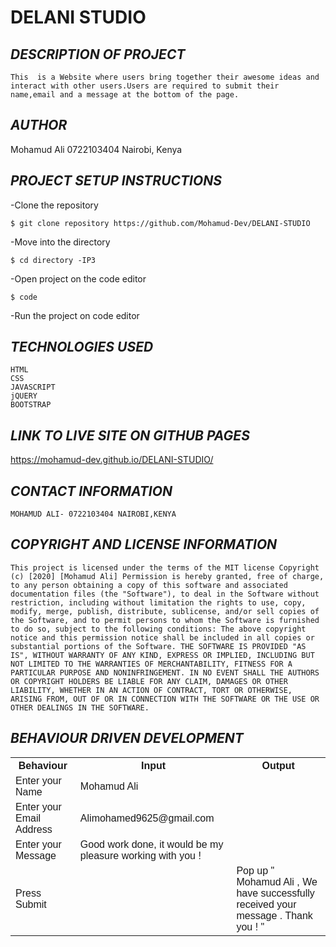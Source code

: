 <h1>DELANI STUDIO</h1>

*<h2>DESCRIPTION OF  PROJECT</h2>*

```
This  is a Website where users bring together their awesome ideas and interact with other users.Users are required to submit their name,email and a message at the bottom of the page.
```
*<h2>AUTHOR</h2>*

Mohamud Ali
0722103404
Nairobi, Kenya

*<h2>PROJECT SETUP INSTRUCTIONS</h2>*

-Clone the repository
```
$ git clone repository https://github.com/Mohamud-Dev/DELANI-STUDIO
```
-Move into the directory
```
$ cd directory -IP3
```
-Open project on the code editor
```
$ code
```
-Run the project on code editor

*<h2>TECHNOLOGIES USED</h2>*
  ```
  HTML
  CSS 
  JAVASCRIPT
  jQUERY
  BOOTSTRAP
  ```

  *<h2>LINK TO LIVE SITE ON GITHUB PAGES</h2>*
  
  https://mohamud-dev.github.io/DELANI-STUDIO/

  
  
  *<h2>CONTACT INFORMATION</h2>*
  ```
 MOHAMUD ALI- 0722103404 NAIROBI,KENYA
  ```

 *<h2>COPYRIGHT AND LICENSE INFORMATION</h2>*
 ```
 This project is licensed under the terms of the MIT license Copyright (c) [2020] [Mohamud Ali] Permission is hereby granted, free of charge, to any person obtaining a copy of this software and associated documentation files (the "Software"), to deal in the Software without restriction, including without limitation the rights to use, copy, modify, merge, publish, distribute, sublicense, and/or sell copies of the Software, and to permit persons to whom the Software is furnished to do so, subject to the following conditions: The above copyright notice and this permission notice shall be included in all copies or substantial portions of the Software. THE SOFTWARE IS PROVIDED "AS IS", WITHOUT WARRANTY OF ANY KIND, EXPRESS OR IMPLIED, INCLUDING BUT NOT LIMITED TO THE WARRANTIES OF MERCHANTABILITY, FITNESS FOR A PARTICULAR PURPOSE AND NONINFRINGEMENT. IN NO EVENT SHALL THE AUTHORS OR COPYRIGHT HOLDERS BE LIABLE FOR ANY CLAIM, DAMAGES OR OTHER LIABILITY, WHETHER IN AN ACTION OF CONTRACT, TORT OR OTHERWISE, ARISING FROM, OUT OF OR IN CONNECTION WITH THE SOFTWARE OR THE USE OR OTHER DEALINGS IN THE SOFTWARE.
 ```


 <!DOCTYPE html>
<html>
<head>
<style>
table {
  font-family: arial, sans-serif;
  border-collapse: collapse;
  width: 100%;
}

td, th {
  border: 1px solid #dddddd;
  text-align: left;
  padding: 8px;
}

tr:nth-child(even) {
  background-color: #dddddd;
}
</style>
</head>
<body>

*<h2>BEHAVIOUR DRIVEN DEVELOPMENT</h2>*

<table>
  <tr>
    <th>Behaviour</th>
    <th>Input</th>
    <th>Output</th>
  </tr>
  <tr>
    <td>Enter your Name</td>
    <td>Mohamud Ali</td>
    <td></td>
  </tr>
  <tr>
    <td>Enter your Email Address</td>
    <td>Alimohamed9625@gmail.com</td>
    <td></td>
  </tr>
  <tr>
    <td>Enter your Message</td>
    <td>Good work done, it would be my pleasure working with you !</td>
    <td></td>
  </tr>
  <tr>
    <td>Press Submit</td>
    <td></td>
    <td>Pop up " Mohamud  Ali ,  We have successfully received your message .  Thank you ! "</td>
  </tr>
  
</table>

</body>
</html>
